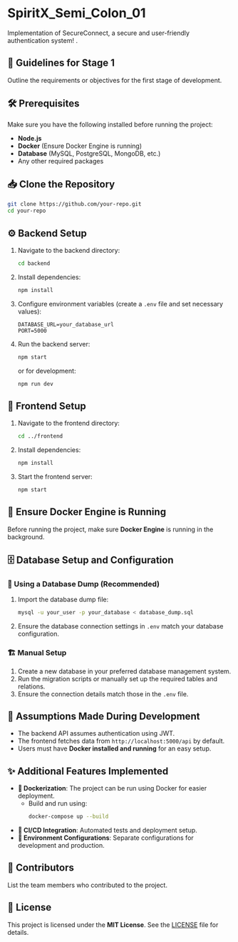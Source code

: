 # SpiritX_Semi_Colon_01
Implementation of SecureConnect, a secure and user-friendly authentication system!
.

## 🚀 Guidelines for Stage 1
Outline the requirements or objectives for the first stage of development.

## 🛠️ Prerequisites
Make sure you have the following installed before running the project:
- **Node.js**  
- **Docker** (Ensure Docker Engine is running)  
- **Database** (MySQL, PostgreSQL, MongoDB, etc.)  
- Any other required packages  

## 📥 Clone the Repository
```sh
git clone https://github.com/your-repo.git
cd your-repo
```

## ⚙️ Backend Setup
1. Navigate to the backend directory:
   ```sh
   cd backend
   ```
2. Install dependencies:
   ```sh
   npm install
   ```
3. Configure environment variables (create a `.env` file and set necessary values):
   ```env
   DATABASE_URL=your_database_url
   PORT=5000
   ```
4. Run the backend server:
   ```sh
   npm start
   ```
   or for development:
   ```sh
   npm run dev
   ```

## 🎨 Frontend Setup
1. Navigate to the frontend directory:
   ```sh
   cd ../frontend
   ```
2. Install dependencies:
   ```sh
   npm install
   ```
3. Start the frontend server:
   ```sh
   npm start
   ```

## 🐳 Ensure Docker Engine is Running
Before running the project, make sure **Docker Engine** is running in the background.

## 🗄️ Database Setup and Configuration
### 📌 Using a Database Dump (Recommended)
1. Import the database dump file:
   ```sh
   mysql -u your_user -p your_database < database_dump.sql
   ```
2. Ensure the database connection settings in `.env` match your database configuration.

### 🏗️ Manual Setup
1. Create a new database in your preferred database management system.
2. Run the migration scripts or manually set up the required tables and relations.
3. Ensure the connection details match those in the `.env` file.

## 🤔 Assumptions Made During Development
- The backend API assumes authentication using JWT.
- The frontend fetches data from `http://localhost:5000/api` by default.
- Users must have **Docker installed and running** for an easy setup.

## ✨ Additional Features Implemented
- **🐳 Dockerization**: The project can be run using Docker for easier deployment.
  - Build and run using:
    ```sh
    docker-compose up --build
    ```
- **🔄 CI/CD Integration**: Automated tests and deployment setup.
- **🔧 Environment Configurations**: Separate configurations for development and production.

## 👥 Contributors
List the team members who contributed to the project.

## 📜 License
This project is licensed under the **MIT License**. See the [LICENSE](LICENSE) file for details.

